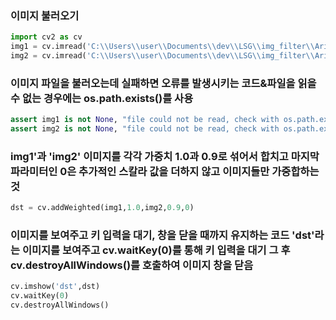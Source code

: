 ### 이미지 불러오기
```py
import cv2 as cv
img1 = cv.imread('C:\\Users\\user\\Documents\\dev\\LSG\\img_filter\\Arithmetic Operations on Images\\maxresdefault (1).jpg')
img2 = cv.imread('C:\\Users\\user\\Documents\\dev\\LSG\\img_filter\\Arithmetic Operations on Images\\maxresdefault.jpg')
```
### 이미지 파일을 불러오는데 실패하면 오류를 발생시키는 코드&파일을 읽을 수 없는 경우에는 os.path.exists()를 사용
```py
assert img1 is not None, "file could not be read, check with os.path.exists()"
assert img2 is not None, "file could not be read, check with os.path.exists()"
```
### img1'과 'img2' 이미지를 각각 가중치 1.0과 0.9로 섞어서 합치고 마지막 파라미터인 0은 추가적인 스칼라 값을 더하지 않고 이미지들만 가중합하는 것
```py
dst = cv.addWeighted(img1,1.0,img2,0.9,0)
```
###  이미지를 보여주고 키 입력을 대기, 창을 닫을 때까지 유지하는 코드 'dst'라는  이미지를 보여주고 cv.waitKey(0)를 통해 키 입력을 대기 그 후 cv.destroyAllWindows()를 호출하여  이미지 창을 닫음

```py
cv.imshow('dst',dst)
cv.waitKey(0)
cv.destroyAllWindows()
```
